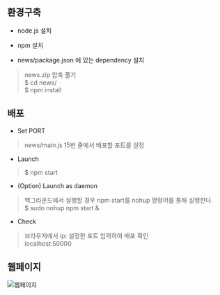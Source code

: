 ## 환경구축

- node.js 설치

- npm 설치

- news/package.json 에 있는 dependency 설치
> news.zip 압축 풀기<br>
> $ cd news/<br>
> $ npm install<br>


## 배포

- Set PORT
> news/main.js 15번 줄에서 배포할 포트를 설정<br>

- Launch
> $ npm start<br>

- (Option) Launch as daemon
> 백그라운드에서 실행할 경우 npm start를 nohup 명령어를 통해 실행한다.<br>
> $ sudo nohup npm start &<br>

- Check
> 브라우저에서 ip: 설정한 포트 입력하여 배포 확인<br>
> localhost:50000<br>


## 웹페이지
![웹페이지](https://postfiles.pstatic.net/MjAxOTAyMDFfODkg/MDAxNTQ4OTk5MDk5NDc2.986er7T690fgAGlO-QdLZ3WxK5o7Z2ycIgGpFwwRWJMg.rfc-SXXR3aupMQq5UWgzlWN3EaKBHUuew6fHzSPKyxEg.PNG.dragon20002/news-crawler.png?type=w580)
